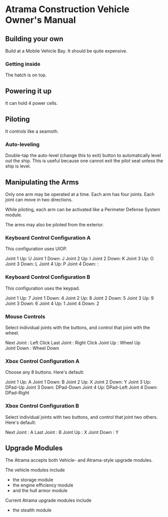 # Atrama Construction Vehicle Owner's Manual

## Building your own
Build at a Mobile Vehicle Bay. It should be quite expensive.

### Getting inside
The hatch is on top.

## Powering it up
It can hold 4 power cells.

## Piloting 
It controls like a seamoth.

### Auto-leveling
Double-tap the auto-level (change this to exit) button to automatically level out the ship. This is useful because one cannot exit the pilot seat unless the ship is level.

## Manipulating the Arms
Only one arm may be operated at a time. Each arm has four joints. Each joint can move in two directions.

While piloting, each arm can be activated like a Perimeter Defense System module.

The arms may also be piloted from the exterior.

### Keyboard Control Configuration A
This configuration uses UIOP.

Joint 1 Up:   U
Joint 1 Down: J
Joint 2 Up:   I
Joint 2 Down: K
Joint 3 Up:   O
Joint 3 Down: L
Joint 4 Up:   P
Joint 4 Down: :

### Keyboard Control Configuration B
This configuration uses the keypad.

Joint 1 Up:   7
Joint 1 Down: 4
Joint 2 Up:   8
Joint 2 Down: 5
Joint 3 Up:   9
Joint 3 Down: 6
Joint 4 Up:   1
Joint 4 Down: 2

### Mouse Controls
Select individual joints with the buttons, and control that joint with the wheel.

Next Joint : Left Click
Last Joint : Right Click
Joint Up   : Wheel Up    
Joint Down : Wheel Down  

### Xbox Control Configuration A
Choose any 8 buttons. Here's default:

Joint 1 Up:   A
Joint 1 Down: B
Joint 2 Up:   X
Joint 2 Down: Y
Joint 3 Up:   DPad-Up
Joint 3 Down: DPad-Down
Joint 4 Up:   DPad-Left
Joint 4 Down: DPad-Right

### Xbox Control Configuration B
Select individual joints with two buttons, and control that joint two others. Here's default:

Next Joint : A
Last Joint : B
Joint Up   : X
Joint Down : Y

## Upgrade Modules 
The Atrama accepts both Vehicle- and Atrama-style upgrade modules.

The vehicle modules include
- the storage module
- the engine efficiency module
- and the hull armor module

Current Atrama upgrade modules include
- the stealth module

